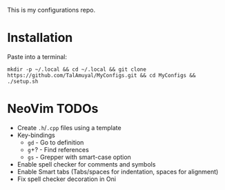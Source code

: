 This is my configurations repo.

# Installation

Paste into a terminal:

```
mkdir -p ~/.local && cd ~/.local && git clone https://github.com/TalAmuyal/MyConfigs.git && cd MyConfigs && ./setup.sh
```

# NeoVim TODOs

- Create `.h`/`.cpp` files using a template
- Key-bindings
    - `gd` - Go to definition
    - `g`+? - Find references
    - `gs` - Grepper with smart-case option
- Enable spell checker for comments and symbols
- Enable Smart tabs (Tabs/spaces for indentation, spaces for alignment)
- Fix spell checker decoration in Oni
